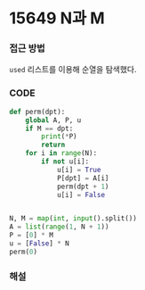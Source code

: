 # 15649 N과 M



### 접근 방법

`used` 리스트를 이용해 순열을 탐색했다.

### CODE

```python
def perm(dpt):
    global A, P, u
    if M == dpt:
        print(*P)
        return
    for i in range(N):
        if not u[i]:
            u[i] = True
            P[dpt] = A[i]
            perm(dpt + 1)
            u[i] = False


N, M = map(int, input().split())
A = list(range(1, N + 1))
P = [0] * M
u = [False] * N
perm(0)
```

### 해설

